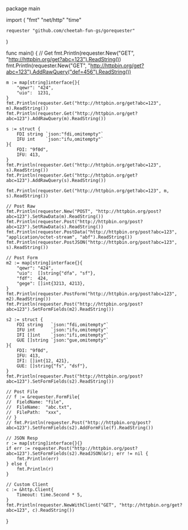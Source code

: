 package main

import (
	"fmt"
	"net/http"
	"time"

	requester "github.com/cheetah-fun-gs/gorequester"
)

func main() {
	// Get
	fmt.Println(requester.New("GET", "http://httpbin.org/get?abc=123").ReadString())
	fmt.Println(requester.New("GET", "http://httpbin.org/get?abc=123").AddRawQuery("def=456").ReadString())

	m := map[string]interface{}{
		"qewr": "424",
		"uio":  1231,
	}
	fmt.Println(requester.Get("http://httpbin.org/get?abc=123", m).ReadString())
	fmt.Println(requester.Get("http://httpbin.org/get?abc=123").AddRawQuery(m).ReadString())

	s := struct {
		FDI string `json:"fdi,omitempty"`
		IFU int    `json:"ifu,omitempty"`
	}{
		FDI: "9f0d",
		IFU: 413,
	}
	fmt.Println(requester.Get("http://httpbin.org/get?abc=123", s).ReadString())
	fmt.Println(requester.Get("http://httpbin.org/get?abc=123").AddRawQuery(s).ReadString())

	fmt.Println(requester.Get("http://httpbin.org/get?abc=123", m, s).ReadString())

	// Post Raw
	fmt.Println(requester.New("POST", "http://httpbin.org/post?abc=123").SetRawData(m).ReadString())
	fmt.Println(requester.Post("http://httpbin.org/post?abc=123").SetRawData(s).ReadString())
	fmt.Println(requester.PostData("http://httpbin.org/post?abc=123", "application/octet-stream", "abf").ReadString())
	fmt.Println(requester.PostJSON("http://httpbin.org/post?abc=123", s).ReadString())

	// Post Form
	m2 := map[string]interface{}{
		"qewr": "424",
		"uio":  []string{"dfa", "sf"},
		"fdf":  424,
		"gege": []int{3213, 4213},
	}
	fmt.Println(requester.PostForm("http://httpbin.org/post?abc=123", m2).ReadString())
	fmt.Println(requester.Post("http://httpbin.org/post?abc=123").SetFormFields(m2).ReadString())

	s2 := struct {
		FDI string   `json:"fdi,omitempty"`
		IFU int      `json:"ifu,omitempty"`
		IFI []int    `json:"ifi,omitempty"`
		GUE []string `json:"gue,omitempty"`
	}{
		FDI: "9f0d",
		IFU: 413,
		IFI: []int{12, 421},
		GUE: []string{"fs", "dsf"},
	}
	fmt.Println(requester.Post("http://httpbin.org/post?abc=123").SetFormFields(s2).ReadString())

	// Post File
	// f := &requester.FormFile{
	// 	FieldName: "file",
	// 	FileName:  "abc.txt",
	// 	FilePath:  "xxx",
	// }
	// fmt.Println(requester.Post("http://httpbin.org/post?abc=123").SetFormFields(s2).AddFormFile(f).ReadString())

	// JSON Resp
	r := map[string]interface{}{}
	if err := requester.Post("http://httpbin.org/post?abc=123").SetFormFields(s2).ReadJSON(&r); err != nil {
		fmt.Println(err)
	} else {
		fmt.Println(r)
	}

	// Custom Client
	c := &http.Client{
		Timeout: time.Second * 5,
	}
	fmt.Println(requester.NewWithClient("GET", "http://httpbin.org/get?abc=123", c).ReadString())
}
